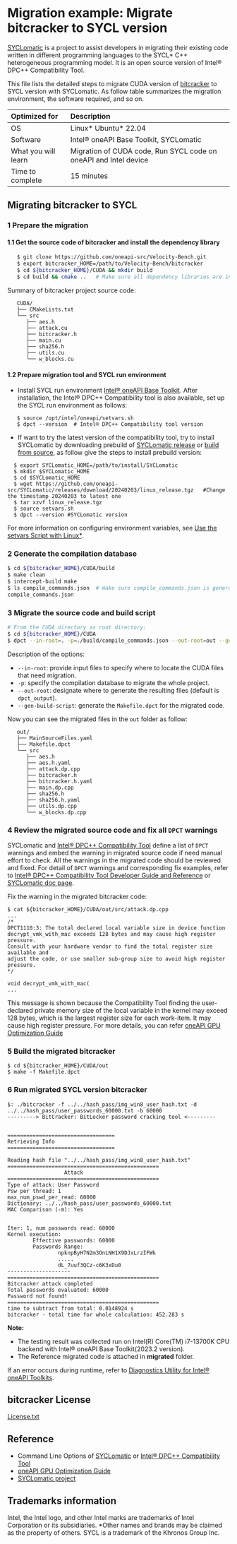 # Migration example: Migrate bitcracker to SYCL version
[SYCLomatic](https://github.com/oneapi-src/SYCLomatic) is a project to assist developers in migrating their existing code written in different programming languages to the SYCL* C++ heterogeneous programming model. It is an open source version of Intel® DPC++ Compatibility Tool.

This file lists the detailed steps to migrate CUDA version of [bitcracker](https://github.com/oneapi-src/Velocity-Bench/tree/main/bitcracker) to SYCL version with SYCLomatic. As follow table summarizes the migration environment, the software required, and so on.

   | Optimized for         | Description
   |:---                   |:---
   | OS                    | Linux* Ubuntu* 22.04
   | Software              | Intel® oneAPI Base Toolkit, SYCLomatic
   | What you will learn   | Migration of CUDA code, Run SYCL code on oneAPI and Intel device
   | Time to complete      | 15 minutes


## Migrating bitcracker to SYCL

### 1 Prepare the migration
#### 1.1 Get the source code of bitcracker and install the dependency library
```sh
   $ git clone https://github.com/oneapi-src/Velocity-Bench.git
   $ export bitcracker_HOME=/path/to/Velocity-Bench/bitcracker
   $ cd ${bitcracker_HOME}/CUDA && mkdir build
   $ cd build && cmake ..   # Make sure all dependency libraries are installed.
```
Summary of bitcracker project source code:
```
   CUDA/
   ├── CMakeLists.txt
   └── src
      ├── aes.h
      ├── attack.cu
      ├── bitcracker.h
      ├── main.cu
      ├── sha256.h
      ├── utils.cu
      └── w_blocks.cu
```

#### 1.2 Prepare migration tool and SYCL run environment

 * Install SYCL run environment [Intel® oneAPI Base Toolkit](https://www.intel.com/content/www/us/en/developer/tools/oneapi/base-toolkit.html). After installation, the Intel® DPC++ Compatibility tool is also available, set up the SYCL run environment as follows:

```
   $ source /opt/intel/oneapi/setvars.sh
   $ dpct --version  # Intel® DPC++ Compatibility tool version
```
 * If want to try the latest version of the compatibility tool, try to install SYCLomatic by downloading prebuild of [SYCLomatic release](https://github.com/oneapi-src/SYCLomatic/blob/SYCLomatic/README.md#Releases) or [build from source](https://github.com/oneapi-src/SYCLomatic/blob/SYCLomatic/README.md), as follow give the steps to install prebuild version:
 ```
   $ export SYCLomatic_HOME=/path/to/install/SYCLomatic
   $ mkdir $SYCLomatic_HOME
   $ cd $SYCLomatic_HOME
   $ wget https://github.com/oneapi-src/SYCLomatic/releases/download/20240203/linux_release.tgz   #Change the timestamp 20240203 to latest one
   $ tar xzvf linux_release.tgz
   $ source setvars.sh
   $ dpct --version #SYCLomatic version
 ```

For more information on configuring environment variables, see [Use the setvars Script with Linux*](https://www.intel.com/content/www/us/en/develop/documentation/oneapi-programming-guide/top/oneapi-development-environment-setup/use-the-setvars-script-with-linux-or-macos.html).

### 2 Generate the compilation database
``` sh
$ cd ${bitcracker_HOME}/CUDA/build
$ make clean
$ intercept-build make
$ ls compile_commands.json  # make sure compile_commands.json is generated
compile_commands.json
```
### 3 Migrate the source code and build script
```sh
# From the CUDA directory as root directory:
$ cd ${bitcracker_HOME}/CUDA
$ dpct --in-root=. -p=./build/compile_commands.json --out-root=out --gen-build-script --cuda-include-path=/usr/local/cuda/include
```
Description of the options:
 * `--in-root`: provide input files to specify where to locate the CUDA files that need migration.
 * `-p`: specify the compilation database to migrate the whole project.
 * `--out-root`: designate where to generate the resulting files (default is `dpct_output`).
 * `--gen-build-script`: generate the `Makefile.dpct` for the migrated code.

Now you can see the migrated files in the `out` folder as follow:
```
   out/
   ├── MainSourceFiles.yaml
   ├── Makefile.dpct
   └── src
      ├── aes.h
      ├── aes.h.yaml
      ├── attack.dp.cpp
      ├── bitcracker.h
      ├── bitcracker.h.yaml
      ├── main.dp.cpp
      ├── sha256.h
      ├── sha256.h.yaml
      ├── utils.dp.cpp
      └── w_blocks.dp.cpp
```
### 4 Review the migrated source code and fix all `DPCT` warnings

SYCLomatic and [Intel® DPC++ Compatibility Tool](https://www.intel.com/content/www/us/en/developer/tools/oneapi/dpc-compatibility-tool.html) define a list of `DPCT` warnings and embed the warning in migrated source code if need manual effort to check. All the warnings in the migrated code should be reviewed and fixed. For detail of `DPCT` warnings and corresponding fix examples, refer to [Intel® DPC++ Compatibility Tool Developer Guide and Reference](https://www.intel.com/content/www/us/en/develop/documentation/intel-dpcpp-compatibility-tool-user-guide/top/diagnostics-reference.html) or [SYCLomatic doc page](https://oneapi-src.github.io/SYCLomatic/dev_guide/diagnostics-reference.html).

Fix the warning in the migrated bitcracker code:
```
$ cat ${bitcracker_HOME}/CUDA/out/src/attack.dp.cpp
...
/*
DPCT1110:3: The total declared local variable size in device function
decrypt_vmk_with_mac exceeds 128 bytes and may cause high register pressure.
Consult with your hardware vendor to find the total register size available and
adjust the code, or use smaller sub-group size to avoid high register pressure.
*/

void decrypt_vmk_with_mac(
...
```
This message is shown because the Compatibility Tool finding the user-declared private memory size of the local variable in the kernel may exceed 128 bytes, which is the largest register size for each work-item. It may cause high register pressure. For more details, you can refer [oneAPI GPU Optimization Guide](https://www.intel.com/content/www/us/en/docs/oneapi/optimization-guide-gpu/2024-0/overview.html)

### 5 Build the migrated bitcracker
```
$ cd ${bitcracker_HOME}/CUDA/out
$ make -f Makefile.dpct
```
### 6 Run migrated SYCL version bitcracker
```
$: ./bitcracker -f ../../hash_pass/img_win8_user_hash.txt -d ../../hash_pass/user_passwords_60000.txt -b 60000
---------> BitCracker: BitLocker password cracking tool <---------


==================================
Retrieving Info
==================================

Reading hash file "../../hash_pass/img_win8_user_hash.txt"
================================================
                  Attack
================================================
Type of attack: User Password
Psw per thread: 1
max_num_pswd_per_read: 60000
Dictionary: ../../hash_pass/user_passwords_60000.txt
MAC Comparison (-m): Yes


Iter: 1, num passwords read: 60000
Kernel execution:
        Effective passwords: 60000
        Passwords Range:
                npknpByH7N2m3OnLNH1X9DJxLrzIFWk
                .....
                dL_7uuf3QCz-c6K3xDu0
--------------------
================================================
Bitcracker attack completed
Total passwords evaluated: 60000
Password not found!
================================================
time to subtract from total: 0.0148924 s
bitcracker - total time for whole calculation: 452.283 s
```
**Note:**
* The testing result was collected run on Intel(R) Core(TM) i7-13700K CPU backend with Intel® oneAPI Base Toolkit(2023.2 version).
* The Reference migrated code is attached in **migrated** folder.

If an error occurs during runtime, refer to [Diagnostics Utility for Intel® oneAPI Toolkits](https://www.intel.com/content/www/us/en/develop/documentation/diagnostic-utility-user-guide/top.html).

## bitcracker License
[License.txt](https://github.com/oneapi-src/Velocity-Bench/blob/main/bitcracker/LICENSE.md)

## Reference
* Command Line Options of [SYCLomatic](https://oneapi-src.github.io/SYCLomatic/dev_guide/command-line-options-reference.html) or [Intel® DPC++ Compatibility Tool](https://software.intel.com/content/www/us/en/develop/documentation/intel-dpcpp-compatibility-tool-user-guide/top/command-line-options-reference.html)
* [oneAPI GPU Optimization Guide](https://www.intel.com/content/www/us/en/docs/oneapi/optimization-guide-gpu/)
* [SYCLomatic project](https://github.com/oneapi-src/SYCLomatic/)


## Trademarks information
Intel, the Intel logo, and other Intel marks are trademarks of Intel Corporation or its subsidiaries.
\*Other names and brands may be claimed as the property of others. SYCL is a trademark of the Khronos Group Inc.
